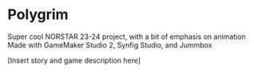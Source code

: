 # Polygrim
Super cool NORSTAR 23-24 project, with a bit of emphasis on animation 
Made with GameMaker Studio 2, Synfig Studio, and Jummbox

[Insert story and game description here]
